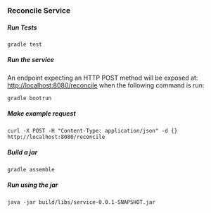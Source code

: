 ### Reconcile Service

##### Run Tests

`gradle test`

##### Run the service

An endpoint expecting an HTTP POST method will be exposed at: [http://localhost:8080/reconcile](http://localhost:8080/reconcile) when the following command is run:

`gradle bootrun`

##### Make example request

`curl -X POST -H "Content-Type: application/json" -d {}  http://localhost:8080/reconcile`

##### Build a jar

`gradle assemble`

##### Run using the jar

`java -jar build/libs/service-0.0.1-SNAPSHOT.jar` 